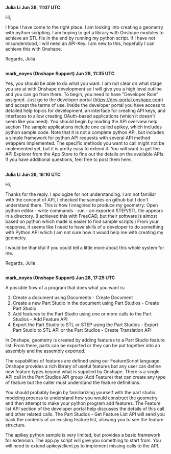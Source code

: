 **Julia Li Jun 28, 11:07 UTC**

Hi,

I hope I have come to the right place. I am looking into creating a geometry with python scripting. I am hoping to get a library with Onshape modules to achieve an STL file in the end by running my python script. If I have not misunderstood, I will need an API-Key. I am new to this, hopefully I can achieve this with Onshape.

Regards, Julia
##
**mark_noyes (Onshape Support) Jun 28, 11:35 UTC**

Yes, you should be able to do what you want. I am not clear on what stage you are at with Onshape development so I will give you a high level outline and you can go from there. To begin, you need to have "Developer Role" assigned. Just go to the developer portal (https://dev-portal.onshape.com) and accept the terms of use. Inside the developer portal you have access to detailed help topics for development, an interface for creating API keys, and interfaces to allow creating OAuth-based applications (which it doesn't seem like you need). You should begin by reading the API overview help section The sample applications include one called apikey, which includes python sample code. Note that it is not a complete python API, but includes a simple framework for python API requests with several API method wrappers implemented. The specific methods you want to call might not be implemented yet, but it is pretty easy to extend it. You will want to get the API Explorer from the App Store to fine out the details on the available APIs. If you have additional questions, feel free to post them here.
##
**Julia Li Jun 28, 16:10 UTC**

Hi,

Thanks for the reply. I apologize for not understanding. I am not familiar with the concept of API, I checked the samples on github but I don't understand them. This is how I imagined to produce my geometry: Open python editor - write commands - run - an exported STEP/STL file appears in a directory. (I achieved this with FreeCAD, but their software is almost based on python which made is easier to find sample scripts.) From your response, it seems like I need to have skills of a developer to do something with Python API which I am not sure how it would help me with creating my geometry.

I would be thankful if you could tell a little more about this whole system for me.

Regards, Julia
##
**mark_noyes (Onshape Support) Jun 28, 17:25 UTC**

A possible flow of a program that does what you want is:
1. Create a document using Documents - Create Document
2. Create a new Part Studio in the document using Part Studios - Create Part Studio
3. Add features to the Part Studio using one or more calls to the Part Studios - Add Feature API
4. Export the Part Studio to STL or STEP using the Part Studios - Export Part Studio to STL API or the Part Studios - Create Translation API

In Onshape, geometry is created by adding features to a Part Studio feature list. From there, parts can be exported or they can be put together into an assembly and the assembly exported.

The capabilities of features are defined using our FeatureScript language. Onshape provides a rich library of useful features but any user can define new feature types beyond what is supplied by Onshape. There is a single API call in the Part Studios API group (Add Feature) that can create any type of feature but the caller must understand the feature definitions.

You should probably begin by familiarizing yourself with the part studio modeling process to understand how you would construct the geometry and then attempt to make your python program add features. The Feature list API section of the developer portal help discusses the details of this call and other related calls. The Part Studios - Get Feature List API will send you back the contents of an existing feature list, allowing you to see the feature structure.

The apikey python sample is very limited, but provides a basic framework for extension. The app.py script will give you something to start from. You will need to extend apikey/client.py to implement missing calls to the API.
